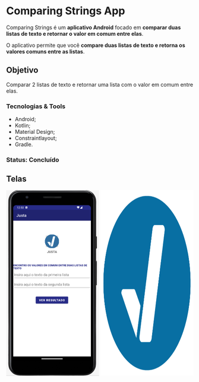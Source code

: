 # Comparing Strings App

Comparing Strings é um **aplicativo Android** focado em **comparar duas listas de texto e retornar o valor em comum entre elas**.

O aplicativo permite que você **compare duas listas de texto e retorna os valores comuns entre as listas**.

## Objetivo 

Comparar 2 listas de texto e retornar uma lista com o valor em comum entre elas.

### Tecnologias & Tools

* Android;
* Kotlin;
* Material Design;
* Constraintlayout;
* Gradle.

### Status: Concluído

## Telas
<p align="center">
  <img src="./img/screen.png" width="250" height="500"/>
  <img src="./img/justa_logo.png" width="250" height="500"/>
 </p>

<!-- Android App that's allow you to compare 2 list of strings and return the common strings between them -->
